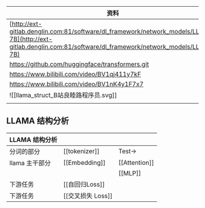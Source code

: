 
| 资料                                                                                                                                                               |
| ---------------------------------------------------------------------------------------------------------------------------------------------------------------- |
| [http://ext-gitlab.denglin.com:81/software/dl_framework/network_models/LLaMA-7B](http://ext-gitlab.denglin.com:81/software/dl_framework/network_models/LLaMA-7B) |
| https://github.com/huggingface/transformers.git                                                                                                                  |
| https://www.bilibili.com/video/BV1qj411y7kF                                                                                                                      |
| https://www.bilibili.com/video/BV1nK4y1F7x7                                                                                                                      |
| ![[llama_struct_B站良睦路程序员.svg]]                                                                                                                                   |
|                                                                                                                                                                  |

## LLAMA 结构分析
| LLAMA 结构分析 |               |               |
| ---------- | ------------- | ------------- |
| 分词的部分      | [[tokenizer]] | Test->        |
| llama 主干部分 | [[Embedding]] | [[Attention]] |
|            |               | [[MLP]]       |
| 下游任务       | [[自回归Loss]]   |               |
| 下游任务       | [[交叉损失 Loss]] |               |
